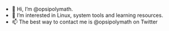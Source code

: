 - 👋 Hi, I’m @opsipolymath.
- 👀 I’m interested in Linux, system tools and learning resources.
- 📫 The best way to contact me is @opsipolymath on Twitter
